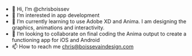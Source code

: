 - 👋 Hi, I’m @chrisboissev
- 👀 I’m interested in app development
- 🌱 I’m currently learning to use Adobe XD and Anima. I am designing the graphics, animations and interactivity.
- 💞️ I’m looking to collaborate on final coding the Anima output to create a functioning app for iOS and Android
- 📫 How to reach me chris@boissevaindesign.com

<!---
chrisboissev/chrisboissev is a ✨ special ✨ repository because its `README.md` (this file) appears on your GitHub profile.
You can click the Preview link to take a look at your changes.
--->
